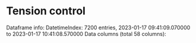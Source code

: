 # Tension control
Dataframe info:
DatetimeIndex: 7200 entries, 2023-01-17 09:41:09.070000 to 2023-01-17 10:41:08.570000
Data columns (total 58 columns):


